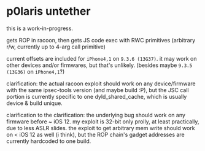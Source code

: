 # p0laris untether
this is a work-in-progress.

gets ROP in racoon, then gets JS code exec with RWC primitives (arbitrary r/w, currently up to 4-arg call primitive)

current offsets are included for `iPhone4,1` on `9.3.6 (13G37)`. it may work on other devices and/or firmwares, but that's unlikely. (besides maybe `9.3.5 (13G36)` on `iPhone4,1`?)

clarification: the actual racoon exploit should work on any device/firmware with the same ipsec-tools version (and maybe build :P), but the JSC call portion is currently specific to one dyld_shared_cache, which is usually device & build unique.

clarification to the clarification: the underlying bug should work on any firmware before ~ iOS 12. my exploit is 32-bit only prolly, at least practically, due to less ASLR slides. the exploit to get arbitrary mem write should work on < iOS 12 as well (i think), but the ROP chain's gadget addresses are currently hardcoded to one build. 

